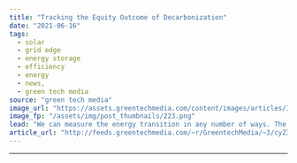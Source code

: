```yaml
---
title: "Tracking the Equity Outcome of Decarbonization"
date: "2021-06-16"
tags: 
  - solar
  - grid edge
  - energy storage
  - efficiency
  - energy
  - news,
  - green tech media
source: "green tech media"
image_url: "https://assets.greentechmedia.com/content/images/articles/Industrial_climate_pollution_XL.png"
image_fp: "/assets/img/post_thumbnails/223.png"
lead: "We can measure the energy transition in any number of ways. The hundreds of millions of solar panels and wind turbines installed. The gigatons of carbon reduced. Or the number of jobs created. But how do we measure the equity outcome? Our guest co-ho ..."
article_url: "http://feeds.greentechmedia.com/~r/GreentechMedia/~3/cyZ3V_dL6qM/tracking-the-equity-outcome-of-decarbonization"
---
```


---

